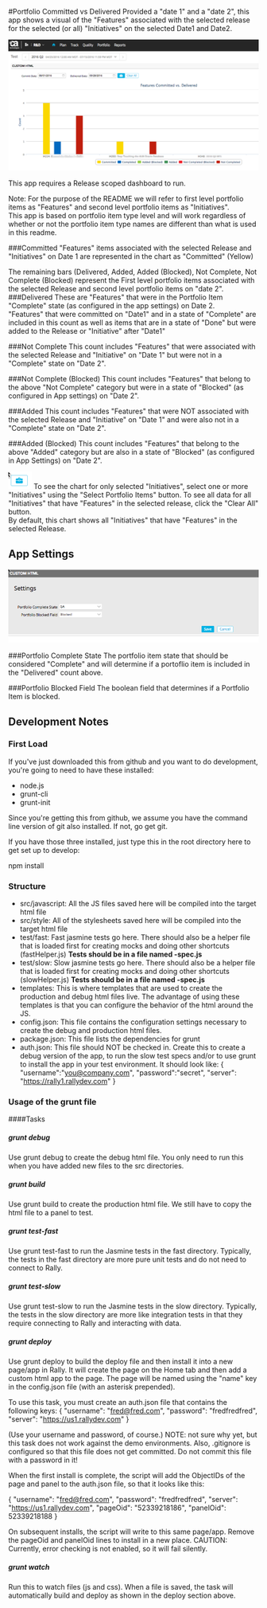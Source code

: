 #Portfolio Committed vs Delivered
Provided a "date 1" and a "date 2", this app shows a visual of the "Features" associated with the selected release for the selected (or all) "Initiatives" on the selected Date1 and Date2.  

![ScreenShot](/images/portfolio-committed-vs-delivered.png)

This app requires a Release scoped dashboard to run.  

Note:  For the purpose of the README we will refer to first level portfolio items as "Features" and second level portfolio items as "Initiatives".  
This app is based on portfolio item type level and will work regardless of whether or not the portfolio item type names are different than what is used in this readme.  

###Committed
"Features" items associated with the selected Release and "Initiatives" on Date 1 are represented in the chart as "Committed" (Yellow)

The remaining bars (Delivered, Added, Added (Blocked), Not Complete, Not Complete (Blocked) represent the First level portfolio items associated with the selected Release and second level portfolio items on "date 2".  
###Delivered
These are "Features" that were in the Portfolio Item "Complete" state (as configured in the app settings) on Date 2.  
"Features" that were committed on "Date1" and in a state of "Complete" are included in this count as well as items that are in a state of "Done" but were added to the Release or "Initiative" after "Date1"

###Not Complete
This count includes "Features" that were associated with the selected Release and "Initiative" on "Date 1" but were not in a "Complete" state on "Date 2".  

###Not Complete (Blocked)
This count includes "Features" that belong to the above "Not Complete" category but were in a state of "Blocked" (as configured in App settings) on "Date 2".

###Added 
This count includes "Features" that were NOT associated with the selected Release and "Initiative" on "Date 1" and were also not in a "Complete" state on "Date 2".  

###Added (Blocked)
This count includes "Features" that belong to the above "Added" category but are also in a state of "Blocked" (as configured in App Settings) on "Date 2".

![ScreenShot](/images/select-portfolio-items.png) To see the chart for only selected "Initiatives", select one or more "Initiatives" using the "Select Portfolio Items" button.
To see all data for all "Initiatives" that have "Features" in the selected release, click the "Clear All" button.  
By default, this chart shows all "Initiatives" that have "Features" in the selected Release.  


## App Settings
![ScreenShot](/images/portfolio-commited-vs-delivered-settings.png)

###Portfolio Complete State
The portfolio item state that should be considered "Complete" and will determine if a portoflio item is included in the "Delivered" count above.  

###Portfolio Blocked Field
The boolean field that determines if a Portfolio Item is blocked.  


## Development Notes

### First Load

If you've just downloaded this from github and you want to do development, 
you're going to need to have these installed:

 * node.js
 * grunt-cli
 * grunt-init
 
Since you're getting this from github, we assume you have the command line
version of git also installed.  If not, go get git.

If you have those three installed, just type this in the root directory here
to get set up to develop:

  npm install

### Structure

  * src/javascript:  All the JS files saved here will be compiled into the 
  target html file
  * src/style: All of the stylesheets saved here will be compiled into the 
  target html file
  * test/fast: Fast jasmine tests go here.  There should also be a helper 
  file that is loaded first for creating mocks and doing other shortcuts
  (fastHelper.js) **Tests should be in a file named <something>-spec.js**
  * test/slow: Slow jasmine tests go here.  There should also be a helper
  file that is loaded first for creating mocks and doing other shortcuts 
  (slowHelper.js) **Tests should be in a file named <something>-spec.js**
  * templates: This is where templates that are used to create the production
  and debug html files live.  The advantage of using these templates is that
  you can configure the behavior of the html around the JS.
  * config.json: This file contains the configuration settings necessary to
  create the debug and production html files.  
  * package.json: This file lists the dependencies for grunt
  * auth.json: This file should NOT be checked in.  Create this to create a
  debug version of the app, to run the slow test specs and/or to use grunt to
  install the app in your test environment.  It should look like:
    {
        "username":"you@company.com",
        "password":"secret",
        "server": "https://rally1.rallydev.com"
    }
  
### Usage of the grunt file
####Tasks
    
##### grunt debug

Use grunt debug to create the debug html file.  You only need to run this when you have added new files to
the src directories.

##### grunt build

Use grunt build to create the production html file.  We still have to copy the html file to a panel to test.

##### grunt test-fast

Use grunt test-fast to run the Jasmine tests in the fast directory.  Typically, the tests in the fast 
directory are more pure unit tests and do not need to connect to Rally.

##### grunt test-slow

Use grunt test-slow to run the Jasmine tests in the slow directory.  Typically, the tests in the slow
directory are more like integration tests in that they require connecting to Rally and interacting with
data.

##### grunt deploy

Use grunt deploy to build the deploy file and then install it into a new page/app in Rally.  It will create the page on the Home tab and then add a custom html app to the page.  The page will be named using the "name" key in the config.json file (with an asterisk prepended).

To use this task, you must create an auth.json file that contains the following keys:
{
    "username": "fred@fred.com",
    "password": "fredfredfred",
    "server": "https://us1.rallydev.com"
}

(Use your username and password, of course.)  NOTE: not sure why yet, but this task does not work against the demo environments.  Also, .gitignore is configured so that this file does not get committed.  Do not commit this file with a password in it!

When the first install is complete, the script will add the ObjectIDs of the page and panel to the auth.json file, so that it looks like this:

{
    "username": "fred@fred.com",
    "password": "fredfredfred",
    "server": "https://us1.rallydev.com",
    "pageOid": "52339218186",
    "panelOid": 52339218188
}

On subsequent installs, the script will write to this same page/app. Remove the
pageOid and panelOid lines to install in a new place.  CAUTION:  Currently, error checking is not enabled, so it will fail silently.

##### grunt watch

Run this to watch files (js and css).  When a file is saved, the task will automatically build and deploy as shown in the deploy section above.

